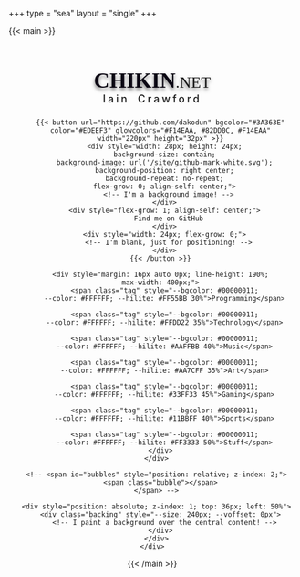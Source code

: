 +++
type = "sea"
layout = "single"
+++

{{< main >}}
  <div style="text-align: center;">
    <div style="padding-top: 26px; padding-bottom: 32px;
    position: relative">
      <div style="position: relative; z-index: 3; margin-top: 16px;">
        <div style="margin-bottom: 24px">
          <span style="font-family: 'Comfortaa', serif; font-weight: bold;">
            <span style="font-size: 38px; font-weight: 600;
            color: rgb(12, 8, 20);
            text-shadow: 0px 4px 6px #00000088;">CHIKIN</span><span
            style="font-size: 28px; font-weight: 400;
            color: rgb(var(--main-color));
            text-shadow: 0px 4px 6px #00000088;">.NET</span>
          </span>
          <br />
          <span style="font-size: 18px; font-weight: 500;
          letter-spacing: 4px; word-spacing: 6px;">Iain Crawford</span>
          <br />
        </div>

        {{< button url="https://github.com/dakodun" bgcolor="#3A363E"
        color="#EDEEF3" glowcolors="#F14EAA, #82DD0C, #F14EAA"
        width="220px" height="32px" >}}
          <div style="width: 28px; height: 24px;
          background-size: contain;
          background-image: url('/site/github-mark-white.svg');
          background-position: right center;
          background-repeat: no-repeat;
          flex-grow: 0; align-self: center;">
            <!-- I'm a background image! -->
          </div>
          <div style="flex-grow: 1; align-self: center;">
            Find me on GitHub
          </div>
          <div style="width: 24px; flex-grow: 0;">
            <!-- I'm blank, just for positioning! -->
          </div>
        {{< /button >}}
        
        <div style="margin: 16px auto 0px; line-height: 190%;
        max-width: 400px;">
          <span class="tag" style="--bgcolor: #00000011;
          --color: #FFFFFF; --hilite: #FF55BB 30%">Programming</span>

          <span class="tag" style="--bgcolor: #00000011;
          --color: #FFFFFF; --hilite: #FFDD22 35%">Technology</span>

          <span class="tag" style="--bgcolor: #00000011;
          --color: #FFFFFF; --hilite: #AAFFBB 40%">Music</span>

          <span class="tag" style="--bgcolor: #00000011;
          --color: #FFFFFF; --hilite: #AA7CFF 35%">Art</span>

          <span class="tag" style="--bgcolor: #00000011;
          --color: #FFFFFF; --hilite: #33FF33 45%">Gaming</span>

          <span class="tag" style="--bgcolor: #00000011;
          --color: #FFFFFF; --hilite: #11BBFF 40%">Sports</span>

          <span class="tag" style="--bgcolor: #00000011;
          --color: #FFFFFF; --hilite: #FF3333 50%">Stuff</span>
        </div>
      </div>

      <!-- <span id="bubbles" style="position: relative; z-index: 2;">
        <span class="bubble"></span>
      </span> -->

      <div style="position: absolute; z-index: 1; top: 36px; left: 50%">
        <div class="backing" style="--size: 240px; --voffset: 0px">
          <!-- I paint a background over the central content! -->
        </div>
      </div>
    </div>
  </div>
{{< /main >}}
